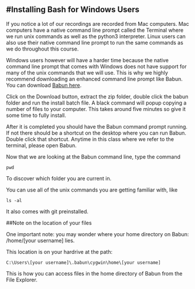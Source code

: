 #Installing Bash for Windows Users
-----

If you notice a lot of our recordings are recorded from Mac computers. Mac computers have a native command line prompt called the Terminal where we run unix commands as well as the python3 interpreter. Linux users can also use their native command line prompt to run the same commands as we do throughout this course. 

Windows users however will have a harder time because the native command line prompt that comes with Windows does not have support for many of the unix commands that we will use. This is why we highly recommend downloading an enhanced command line prompt like Babun. You can download [Babun here](http://babun.github.io).

Click on the Download button, extract the zip folder, double click the babun folder and run the install batch file. A black command will popup copying a number of files to your computer. This takes around five minutes so give it some time to fully install.

After it is completed you should have the Babun command prompt running. If not there should be a shortcut on the desktop where you can run Babun. Double click that shortcut. Anytime in this class where we refer to the terminal, please open Babun.

Now that we are looking at the Babun command line, type the command

```
pwd
```

To discover which folder you are current in.

You can use all of the unix commands you are getting familiar with, like

```
ls -al
```

It also comes with git preinstalled.

##Note on the location of your files

One important note: you may wonder where your home directory on Babun: /home/[your username] lies.

This location is on your hardrive at the path:

```
C:\Users\[your username]\.babun\cygwin\home\[your username]
```

This is how you can access files in the home directory of Babun from the File Explorer.